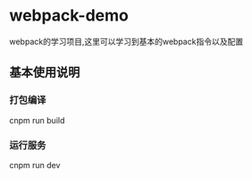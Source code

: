 # webpack-demo
webpack的学习项目,这里可以学习到基本的webpack指令以及配置
## 基本使用说明
### 打包编译
cnpm run build
### 运行服务
cnpm run dev 